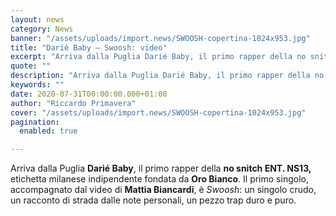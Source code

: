 ```yaml
---
layout: news
category: News
banner: "/assets/uploads/import.news/SWOOSH-copertina-1024x953.jpg"
title: "Darié Baby – Swoosh: video"
excerpt: "Arriva dalla Puglia Darié Baby, il primo rapper della no snitch ENT. NS13, etichetta milanese indipendente fondata da Oro Bianco. Il primo singolo, accompagnato dal video di Mattia Biancardi, è Swoosh: un singolo crudo, un racconto di strada dalle note personali, un pezzo trap duro e puro"
quote: ""
description: "Arriva dalla Puglia Darié Baby, il primo rapper della no snitch ENT. NS13, etichetta milanese indipendente fondata da Oro Bianco. Il primo singolo, accompagnato dal video di Mattia Biancardi, è Swoosh: un singolo crudo, un racconto di strada dalle note personali, un pezzo trap duro e puro"
keywords: ""
date: 2020-07-31T00:00:00.000+01:00
author: "Riccardo Primavera"
cover: "/assets/uploads/import.news/SWOOSH-copertina-1024x953.jpg"
pagination:
  enabled: true

---
```


Arriva dalla Puglia **Darié Baby**, il primo rapper della **no snitch ENT. NS13,** etichetta milanese indipendente fondata da **Oro Bianco**. Il primo singolo, accompagnato dal video di **Mattia Biancardi**, è _Swoosh_: un singolo crudo, un racconto di strada dalle note personali, un pezzo trap duro e puro.